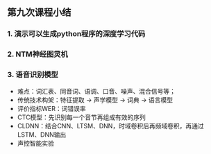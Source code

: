 ## 第九次课程小结

### 1. 演示可以生成python程序的深度学习代码

### 2. NTM神经图灵机

### 3. 语音识别模型

- 难点：词汇表、同音词、语调、口音、噪声、混合信号等；
- 传统技术构架：特征提取 → 声学模型 → 词典 → 语言模型
- 评价指标WER：词错误率
- CTC模型：先识别每一个音节再组成有效的序列
- CLDNN：结合CNN、LTSM、DNN，时域卷积后再频域卷积，再通过LSTM、DNN输出
- 声控智能实验